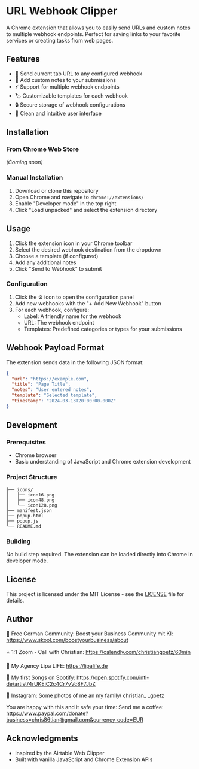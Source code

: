 # URL Webhook Clipper

A Chrome extension that allows you to easily send URLs and custom notes to multiple webhook endpoints. Perfect for saving links to your favorite services or creating tasks from web pages.

## Features

- 🔗 Send current tab URL to any configured webhook
- 📝 Add custom notes to your submissions
- ⚡ Support for multiple webhook endpoints
- 🏷️ Customizable templates for each webhook
- 🔒 Secure storage of webhook configurations
- 🎨 Clean and intuitive user interface

## Installation

### From Chrome Web Store
*(Coming soon)*

### Manual Installation
1. Download or clone this repository
2. Open Chrome and navigate to `chrome://extensions/`
3. Enable "Developer mode" in the top right
4. Click "Load unpacked" and select the extension directory

## Usage

1. Click the extension icon in your Chrome toolbar
2. Select the desired webhook destination from the dropdown
3. Choose a template (if configured)
4. Add any additional notes
5. Click "Send to Webhook" to submit

### Configuration

1. Click the ⚙️ icon to open the configuration panel
2. Add new webhooks with the "+ Add New Webhook" button
3. For each webhook, configure:
   - Label: A friendly name for the webhook
   - URL: The webhook endpoint
   - Templates: Predefined categories or types for your submissions

## Webhook Payload Format

The extension sends data in the following JSON format:

```json
{
  "url": "https://example.com",
  "title": "Page Title",
  "notes": "User entered notes",
  "template": "Selected template",
  "timestamp": "2024-03-13T20:00:00.000Z"
}
```

## Development

### Prerequisites
- Chrome browser
- Basic understanding of JavaScript and Chrome extension development

### Project Structure
```
├── icons/
│   ├── icon16.png
│   ├── icon48.png
│   └── icon128.png
├── manifest.json
├── popup.html
├── popup.js
└── README.md
```

### Building
No build step required. The extension can be loaded directly into Chrome in developer mode.

## License

This project is licensed under the MIT License - see the [LICENSE](LICENSE) file for details.

## Author

🚀 Free German Community: Boost your Business Community mit KI: https://www.skool.com/boostyourbusiness/about

⭐️ 1:1 Zoom - Call with Christian: https://calendly.com/christiangoetz/60min

📲 My Agency Lipa LIFE: https://lipalife.de

🎤 My first Songs on Spotify: https://open.spotify.com/intl-de/artist/4rUKEiC2c4Cr7vVc8F7JbZ

📸 Instagram: Some photos of me an my family/ christian_ _goetz

You are happy with this and it safe your time:
Send me a coffee: https://www.paypal.com/donate?business=chris86tian@gmail.com&currency_code=EUR

## Acknowledgments

- Inspired by the Airtable Web Clipper
- Built with vanilla JavaScript and Chrome Extension APIs

